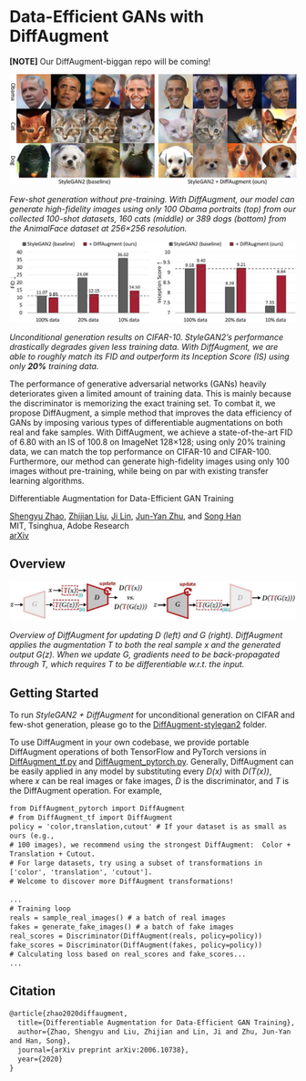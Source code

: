 # Data-Efficient GANs with DiffAugment

**[NOTE]** Our DiffAugment-biggan repo will be coming!

![few_shot-comparison](imgs/few_shot-comparison.jpg)

*Few-shot generation without pre-training. With DiffAugment, our model can generate high-fidelity images using only 100 Obama portraits (top) from our collected 100-shot datasets, 160 cats (middle) or 389 dogs (bottom) from the AnimalFace dataset at 256×256 resolution.*

![cifar10-results](imgs/cifar10-results.jpg)

*Unconditional generation results on CIFAR-10. StyleGAN2’s performance drastically degrades given less training data. With DiffAugment, we are able to roughly match its FID and outperform its Inception Score (IS) using only **20%** training data.*

The performance of generative adversarial networks (GANs) heavily deteriorates given a limited amount of training data. This is mainly because the discriminator is memorizing the exact training set. To combat it, we propose DiffAugment, a simple method that improves the data efficiency of GANs by imposing various types of differentiable augmentations on both real and fake samples. With DiffAugment, we achieve a state-of-the-art FID of 6.80 with an IS of 100.8 on ImageNet 128×128; using only 20% training data, we can match the top performance on CIFAR-10 and CIFAR-100. Furthermore, our method can generate high-fidelity images using only 100 images without pre-training, while being on par with existing transfer learning algorithms.

Differentiable Augmentation for Data-Efficient GAN Training

[Shengyu Zhao](https://scholar.google.com/citations?user=gLCdw70AAAAJ), [Zhijian Liu](http://zhijianliu.com/), [Ji Lin](http://linji.me/), [Jun-Yan Zhu](https://people.csail.mit.edu/junyanz/), and [Song Han](https://songhan.mit.edu/)<br>
MIT, Tsinghua, Adobe Research<br>
[arXiv](https://arxiv.org/pdf/2006.10738.pdf)

## Overview

![method](imgs/method.jpg)

*Overview of DiffAugment for updating D (left) and G (right). DiffAugment applies the augmentation T to both the real sample x and the generated output G(z). When we update G, gradients need to be back-propagated through T, which requires T to be differentiable w.r.t. the input.*

## Getting Started

To run *StyleGAN2 + DiffAugment* for unconditional generation on CIFAR and few-shot generation, please go to the [DiffAugment-stylegan2](https://github.com/mit-han-lab/data-efficient-gans/tree/master/DiffAugment-stylegan2) folder.

To use DiffAugment in your own codebase, we provide portable DiffAugment operations of both TensorFlow and PyTorch versions in [DiffAugment_tf.py](https://github.com/mit-han-lab/data-efficient-gans/blob/master/DiffAugment_tf.py) and [DiffAugment_pytorch.py](https://github.com/mit-han-lab/data-efficient-gans/blob/master/DiffAugment_pytorch.py). Generally, DiffAugment can be easily applied in any model by substituting every *D(x)* with *D(T(x))*, where *x* can be real images or fake images, *D* is the discriminator, and *T* is the DiffAugment operation. For example,

```
from DiffAugment_pytorch import DiffAugment
# from DiffAugment_tf import DiffAugment
policy = 'color,translation,cutout' # If your dataset is as small as ours (e.g.,
# 100 images), we recommend using the strongest DiffAugment:  Color + Translation + Cutout.
# For large datasets, try using a subset of transformations in ['color', 'translation', 'cutout'].
# Welcome to discover more DiffAugment transformations!

...
# Training loop
reals = sample_real_images() # a batch of real images
fakes = generate_fake_images() # a batch of fake images
real_scores = Discriminator(DiffAugment(reals, policy=policy))
fake_scores = Discriminator(DiffAugment(fakes, policy=policy))
# Calculating loss based on real_scores and fake_scores...
...
```

## Citation

```
@article{zhao2020diffaugment,
  title={Differentiable Augmentation for Data-Efficient GAN Training},
  author={Zhao, Shengyu and Liu, Zhijian and Lin, Ji and Zhu, Jun-Yan and Han, Song},
  journal={arXiv preprint arXiv:2006.10738},
  year={2020}
}
```
